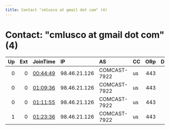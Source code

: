 ```yaml
---
title: Contact "cmlusco at gmail dot com" (4)
---
```


# Contact: "cmlusco at gmail dot com" (4)

|   Up |   Ext | JoinTime                                                                                              | IP           | AS           | CC   |   ORp |   Dirp | OS      | Version   | Nickname   |   eFamMembers |
|-----:|------:|:------------------------------------------------------------------------------------------------------|:-------------|:-------------|:-----|------:|-------:|:--------|:----------|:-----------|--------------:|
|    0 |     0 | [00:44:49](https://nusenu.github.io/OrNetStats/w/relay/E705A6BB00A422D2B4527C62FE3EF5837B767190.html) | 98.46.21.126 | COMCAST-7922 | us   |   443 |      0 | Windows | 0.4.7.7   | BrokenOne  |             1 |
|    0 |     0 | [01:09:36](https://nusenu.github.io/OrNetStats/w/relay/FC0A7659B51E853905292B94FA34C3708A4AA776.html) | 98.46.21.126 | COMCAST-7922 | us   |   443 |      0 | Windows | 0.4.7.7   | BrokenNode |             1 |
|    0 |     0 | [01:11:55](https://nusenu.github.io/OrNetStats/w/relay/9ACACE9C02ACC3779420A679300D06259C3236A8.html) | 98.46.21.126 | COMCAST-7922 | us   |   443 |      0 | Windows | 0.4.7.7   | BrokenNode |             1 |
|    1 |     0 | [01:23:36](https://nusenu.github.io/OrNetStats/w/relay/C5517685BF793EBB76B0825BD7C779C8DAE84436.html) | 98.46.21.126 | COMCAST-7922 | us   |   443 |      0 | Windows | 0.4.7.7   | BrokenNode |             1 |
